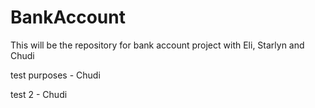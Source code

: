 # BankAccount
This will be the repository for bank account project with Eli, Starlyn and Chudi

test purposes - Chudi

test 2 - Chudi
